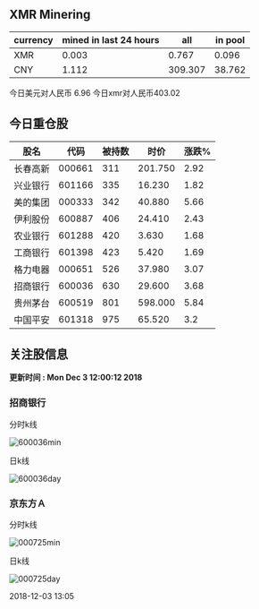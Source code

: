 ## XMR Minering

|currency|mined in last 24 hours|all|in pool|
|---|---|---|---|
|XMR|0.003|0.767|0.096|
|CNY|1.112|309.307|38.762|

今日美元对人民币 6.96	今日xmr对人民币403.02


## 今日重仓股 

|股名|代码|被持数|时价|涨跌%|
|---|---|---|---|---|
|长春高新|000661|311|201.750|2.92|
|兴业银行|601166|335|16.230|1.82|
|美的集团|000333|342|40.880|5.66|
|伊利股份|600887|406|24.410|2.43|
|农业银行|601288|420|3.630|1.68|
|工商银行|601398|423|5.420|1.69|
|格力电器|000651|526|37.980|3.07|
|招商银行|600036|630|29.600|3.68|
|贵州茅台|600519|801|598.000|5.84|
|中国平安|601318|975|65.520|3.2|

## 关注股信息
**更新时间 : Mon Dec  3 12:00:12 2018**
### 招商银行 
分时k线

![600036min](http://image.sinajs.cn/newchart/min/n/sh600036.gif)

日k线

![600036day](http://image.sinajs.cn/newchart/daily/n/sh600036.gif)

### 京东方Ａ 
分时k线

![000725min](http://image.sinajs.cn/newchart/min/n/sz000725.gif)

日k线

![000725day](http://image.sinajs.cn/newchart/daily/n/sz000725.gif)

2018-12-03 13:05